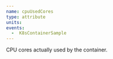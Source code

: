 ```yaml
---
name: cpuUsedCores
type: attribute
units:
events:
  -  K8sContainerSample
---
```


CPU cores actually used by the container.